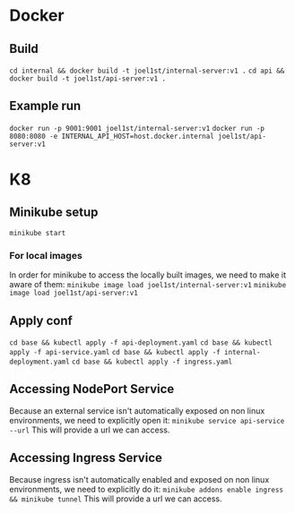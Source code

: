 # Docker

## Build

`cd internal && docker build -t joel1st/internal-server:v1 .`
`cd api && docker build -t joel1st/api-server:v1 .`

## Example run

`docker run -p 9001:9001 joel1st/internal-server:v1`
`docker run -p 8080:8080 -e INTERNAL_API_HOST=host.docker.internal joel1st/api-server:v1`

# K8

## Minikube setup

`minikube start`

### For local images

In order for minikube to access the locally built images, we need to make it aware of them:
`minikube image load joel1st/internal-server:v1`
`minikube image load joel1st/api-server:v1`

## Apply conf

`cd base && kubectl apply -f api-deployment.yaml`
`cd base && kubectl apply -f api-service.yaml`
`cd base && kubectl apply -f internal-deployment.yaml`
`cd base && kubectl apply -f ingress.yaml`

## Accessing NodePort Service

Because an external service isn't automatically exposed on non linux environments, we need to explicitly open it:
`minikube service api-service --url`
This will provide a url we can access.

## Accessing Ingress Service

Because ingress isn't automatically enabled and exposed on non linux environments, we need to explicitly do it:
`minikube addons enable ingress && minikube tunnel`
This will provide a url we can access.
